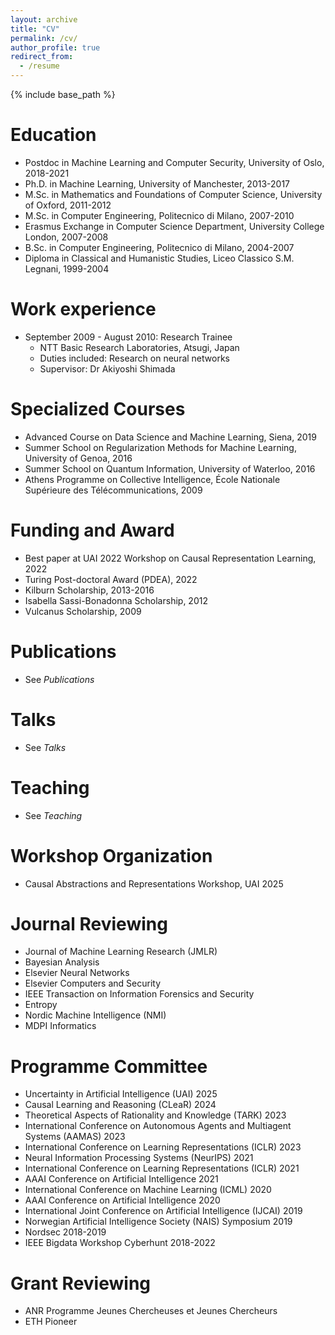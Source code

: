 ```yaml
---
layout: archive
title: "CV"
permalink: /cv/
author_profile: true
redirect_from:
  - /resume
---
```


{% include base_path %}

Education
======
* Postdoc in Machine Learning and Computer Security, University of Oslo, 2018-2021
* Ph.D. in Machine Learning, University of Manchester, 2013-2017 
* M.Sc. in Mathematics and Foundations of Computer Science, University of Oxford, 2011-2012
* M.Sc. in Computer Engineering, Politecnico di Milano, 2007-2010
* Erasmus Exchange in Computer Science Department, University College London, 2007-2008
* B.Sc. in Computer Engineering, Politecnico di Milano, 2004-2007
* Diploma in Classical and Humanistic Studies, Liceo Classico S.M. Legnani, 1999-2004

Work experience
======
* September 2009 - August 2010: Research Trainee
  * NTT Basic Research Laboratories, Atsugi, Japan
  * Duties included: Research on neural networks
  * Supervisor: Dr Akiyoshi Shimada

Specialized Courses
======
* Advanced Course on Data Science and Machine Learning, Siena, 2019
* Summer School on Regularization Methods for Machine Learning, University of Genoa, 2016
* Summer School on Quantum Information, University of Waterloo, 2016
* Athens Programme on Collective Intelligence, École Nationale Supérieure des Télécommunications, 2009

Funding and Award
======
* Best paper at UAI 2022 Workshop on Causal Representation Learning, 2022
* Turing Post-doctoral Award (PDEA), 2022
* Kilburn Scholarship, 2013-2016
* Isabella Sassi-Bonadonna Scholarship, 2012
* Vulcanus Scholarship, 2009

Publications
======
* See *Publications*

Talks
======
* See *Talks*

Teaching
======
* See *Teaching*


Workshop Organization
======
* Causal Abstractions and Representations Workshop, UAI 2025

Journal Reviewing
======
* Journal of Machine Learning Research (JMLR)
* Bayesian Analysis
* Elsevier Neural Networks	
* Elsevier Computers and Security
* IEEE Transaction on Information Forensics and Security
* Entropy
* Nordic Machine Intelligence (NMI)
* MDPI Informatics

Programme Committee
======
* Uncertainty in Artificial Intelligence (UAI) 2025
* Causal Learning and Reasoning (CLeaR) 2024
* Theoretical Aspects of Rationality and Knowledge (TARK) 2023	
* International Conference on Autonomous Agents and Multiagent Systems (AAMAS) 2023	
* International Conference on Learning Representations (ICLR) 2023
* Neural Information Processing Systems (NeurIPS) 2021
* International Conference on Learning Representations (ICLR) 2021
* AAAI Conference on Artificial Intelligence 2021
* International Conference on Machine Learning (ICML) 2020
* AAAI Conference on Artificial Intelligence 2020
* International Joint Conference on Artificial Intelligence (IJCAI) 2019
* Norwegian Artificial Intelligence Society (NAIS) Symposium 2019
* Nordsec 2018-2019
* IEEE Bigdata Workshop Cyberhunt 2018-2022

Grant Reviewing
======
* ANR Programme Jeunes Chercheuses et Jeunes Chercheurs
* ETH Pioneer

  
<!---
Skills
======
* Skill 1
* Skill 2
  * Sub-skill 2.1
  * Sub-skill 2.2
  * Sub-skill 2.3
* Skill 3


Publications
======
  <ul>{% for post in site.publications %}
    {% include archive-single-cv.html %}
  {% endfor %}</ul>
  
Talks
======
  <ul>{% for post in site.talks %}
    {% include archive-single-talk-cv.html %}
  {% endfor %}</ul>
  
Teaching
======
  <ul>{% for post in site.teaching %}
    {% include archive-single-cv.html %}
  {% endfor %}</ul>
-->
<!---  
Service and leadership
======
* Currently signed in to 43 different slack teams
-->
